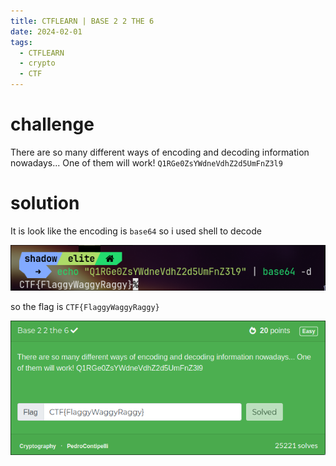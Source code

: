 ```yaml
---
title: CTFLEARN | BASE 2 2 THE 6
date: 2024-02-01
tags:
  - CTFLEARN
  - crypto
  - CTF
---
```

# challenge

There are so many different ways of encoding and decoding information nowadays... One of them will work! `Q1RGe0ZsYWdneVdhZ2d5UmFnZ3l9`

# solution

It is look like the encoding is `base64`
so i used shell to decode

![](CTFLEARN-BASE-2-2-THE-6/image-20240201204526831.png)

so the flag is `CTF{FlaggyWaggyRaggy}`

![](CTFLEARN-BASE-2-2-THE-6/image-20240201204652245.png)
